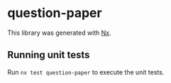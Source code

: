 # question-paper

This library was generated with [Nx](https://nx.dev).

## Running unit tests

Run `nx test question-paper` to execute the unit tests.
